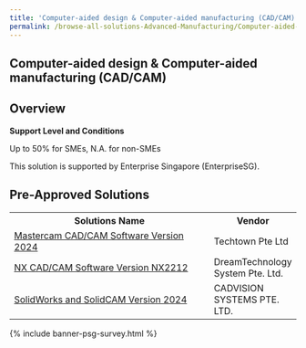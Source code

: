 ```yaml
---
title: 'Computer-aided design & Computer-aided manufacturing (CAD/CAM)'
permalink: /browse-all-solutions-Advanced-Manufacturing/Computer-aided-design-Computer-aided-manufacturing--CAD-CAM-
---
```


## Computer-aided design & Computer-aided manufacturing (CAD/CAM)
## Overview

**Support Level and Conditions**

Up to 50% for SMEs, N.A. for non-SMEs

This solution is supported by Enterprise Singapore (EnterpriseSG).

## Pre-Approved Solutions

<table>
<tr>
<th style='width: auto;'><b>Solutions Name</b></th>
<th style='width: 30%;'><b>Vendor</b></th>
</tr>
<tr>
<td><a href='/productivity-solutions-grant/solutionrepo/199601212E-Mstrcm-CADCAM-Softwr-v-2024-G' target='_blank'>Mastercam CAD/CAM Software Version 2024</a><br></td>
<td>Techtown Pte Ltd</td>
</tr>
<tr>
<td><a href='/productivity-solutions-grant/solutionrepo/201537419Z-NX-CADCAM-Softwr-v-NX2212-G' target='_blank'>NX CAD/CAM Software Version NX2212</a><br></td>
<td>DreamTechnology System Pte. Ltd.</td>
</tr>
<tr>
<td><a href='/productivity-solutions-grant/solutionrepo/201838394Z-SoldWorks-nd-SoldCAM-v-2024-G' target='_blank'>SolidWorks and SolidCAM Version 2024</a><br></td>
<td>CADVISION SYSTEMS PTE. LTD.</td>
</tr>
</table>

{% include banner-psg-survey.html %}
